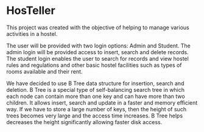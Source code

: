 # HosTeller


This project was created with the objective of helping to manage various activities in a hostel. 

The user will be provided with two login options: Admin and Student. 
The admin login will be provided access to insert, search and delete records. 
The student login enables the user to search for records and view hostel rules and regulations and 
other basic hostel facilities such as types of rooms available and their rent.

We have decided to use B Tree data structure for insertion, search and deletion. 
B Tree is a special type of self-balancing search tree in which each node can contain more than one key and can have more than two children. 
It allows insert, search and update in a faster and memory efficient way. 
If we have to store a large number of keys, then the height of such trees becomes very large and the access time increases. 
B Tree helps decreases the height significantly allowing faster disk access.

